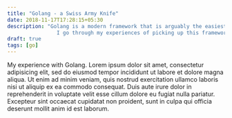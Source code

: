 ```yaml
---
title: "Golang - a Swiss Army Knife"
date: 2018-11-17T17:28:15+05:30
description: "Golang is a modern framework that is arguably the easiest to pick up and has the least learning curve.
                I go through my experiences of picking up this framework and building a simple application."
draft: true
tags: [go]
---
```


My experience with Golang.
Lorem ipsum dolor sit amet, consectetur adipisicing elit, sed do eiusmod tempor incididunt ut labore et dolore magna aliqua. Ut enim ad minim veniam, quis nostrud exercitation ullamco laboris nisi ut aliquip ex ea commodo consequat. Duis aute irure dolor in reprehenderit in voluptate velit esse cillum dolore eu fugiat nulla pariatur. Excepteur sint occaecat cupidatat non proident, sunt in culpa qui officia deserunt mollit anim id est laborum.